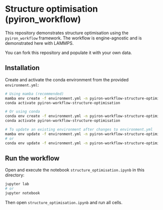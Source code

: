 # Structure optimisation (pyiron_workflow)
This repository demonstrates structure optimisation using the `pyiron_workflow` framework. The workflow is engine-agnostic and is demonstrated here with LAMMPS.

You can fork this repository and populate it with your own data.

## Installation
Create and activate the conda environment from the provided `environment.yml`:

```bash
# Using mamba (recommended)
mamba env create -f environment.yml -n pyiron-workflow-structure-optimisation
conda activate pyiron-workflow-structure-optimisation

# Or using conda
conda env create -f environment.yml -n pyiron-workflow-structure-optimisation
conda activate pyiron-workflow-structure-optimisation

# To update an existing environment after changes to environment.yml
mamba env update -f environment.yml -n pyiron-workflow-structure-optimisation
# or
conda env update -f environment.yml -n pyiron-workflow-structure-optimisation
```

## Run the workflow
Open and execute the notebook `structure_optimisation.ipynb` in this directory:

```bash
jupyter lab
# or
jupyter notebook
```

Then open `structure_optimisation.ipynb` and run all cells.

